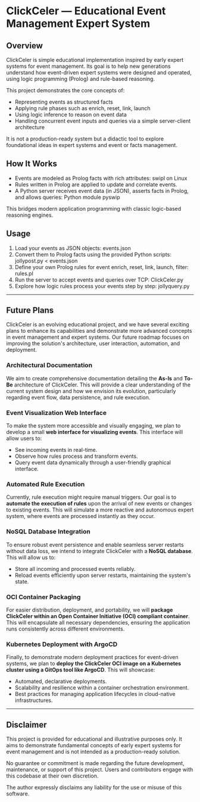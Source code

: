 # ClickCeler — Educational Event Management Expert System

## Overview

ClickCeler is simple educational implementation inspired by early expert systems for event management. Its goal is to help new generations understand how event-driven expert systems were designed and operated, using logic programming (Prolog) and rule-based reasoning.

This project demonstrates the core concepts of:

- Representing events as structured facts
- Applying rule phases such as enrich, reset, link, launch
- Using logic inference to reason on event data
- Handling concurrent event inputs and queries via a simple server-client architecture

It is not a production-ready system but a didactic tool to explore foundational ideas in expert systems and event or facts management.

## How It Works

- Events are modeled as Prolog facts with rich attributes: swipl on Linux
- Rules written in Prolog are applied to update and correlate events.
- A Python server receives event data (in JSON), asserts facts in Prolog, and allows queries: Python module pyswip

This bridges modern application programming with classic logic-based reasoning engines.

## Usage

1. Load your events as JSON objects: events.json
2. Convert them to Prolog facts using the provided Python scripts: jollypost.py < events.json
3. Define your own Prolog rules for event enrich, reset, link, launch, filter: rules.pl
4. Run the server to accept events and queries over TCP: ClickCeler.py
5. Explore how logic rules process your events step by step: jollyquery.py

---

## Future Plans

ClickCeler is an evolving educational project, and we have several exciting plans to enhance its capabilities and demonstrate more advanced concepts in event management and expert systems. Our future roadmap focuses on improving the solution's architecture, user interaction, automation, and deployment.

### Architectural Documentation

We aim to create comprehensive documentation detailing the **As-Is** and **To-Be** architecture of ClickCeler. This will provide a clear understanding of the current system design and how we envision its evolution, particularly regarding event flow, data persistence, and rule execution.

### Event Visualization Web Interface

To make the system more accessible and visually engaging, we plan to develop a small **web interface for visualizing events**. This interface will allow users to:

* See incoming events in real-time.
* Observe how rules process and transform events.
* Query event data dynamically through a user-friendly graphical interface.

### Automated Rule Execution

Currently, rule execution might require manual triggers. Our goal is to **automate the execution of rules** upon the arrival of new events or changes to existing events. This will simulate a more reactive and autonomous expert system, where events are processed instantly as they occur.

### NoSQL Database Integration

To ensure robust event persistence and enable seamless server restarts without data loss, we intend to integrate ClickCeler with a **NoSQL database**. This will allow us to:

* Store all incoming and processed events reliably.
* Reload events efficiently upon server restarts, maintaining the system's state.

### OCI Container Packaging

For easier distribution, deployment, and portability, we will **package ClickCeler within an Open Container Initiative (OCI) compliant container**. This will encapsulate all necessary dependencies, ensuring the application runs consistently across different environments.

### Kubernetes Deployment with ArgoCD

Finally, to demonstrate modern deployment practices for event-driven systems, we plan to **deploy the ClickCeler OCI image on a Kubernetes cluster using a GitOps tool like ArgoCD**. This will showcase:

* Automated, declarative deployments.
* Scalability and resilience within a container orchestration environment.
* Best practices for managing application lifecycles in cloud-native infrastructures.

---

## Disclaimer

This project is provided for educational and illustrative purposes only. It aims to demonstrate fundamental concepts of early expert systems for event management and is not intended as a production-ready solution.

No guarantee or commitment is made regarding the future development, maintenance, or support of this project. Users and contributors engage with this codebase at their own discretion.

The author expressly disclaims any liability for the use or misuse of this software.

